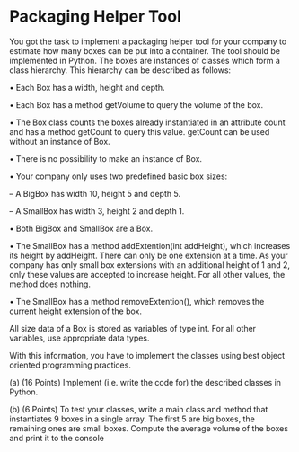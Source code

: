 # Packaging Helper Tool

You got the task to implement a packaging helper tool for your company to estimate how many boxes can be put into a container. The tool should be implemented in Python. The boxes are instances of classes which form a class hierarchy. This hierarchy can be described as follows:

• Each Box has a width, height and depth.

• Each Box has a method getVolume to query the volume of the box.

• The Box class counts the boxes already instantiated in an attribute count and has a method getCount to query this value. getCount can be used without an instance of Box.

• There is no possibility to make an instance of Box.

• Your company only uses two predefined basic box sizes:

  – A BigBox has width 10, height 5 and depth 5.

  – A SmallBox has width 3, height 2 and depth 1.

• Both BigBox and SmallBox are a Box.

• The SmallBox has a method addExtention(int addHeight), which increases its height by addHeight. There can only be one extension at a time. As your company has only small box extensions with an additional height of 1 and 2, only these values are accepted to increase height. For all other values, the method does nothing.

• The SmallBox has a method removeExtention(), which removes the current height extension of the box.

All size data of a Box is stored as variables of type int. For all other variables, use appropriate data types.

With this information, you have to implement the classes using best object oriented programming practices.

(a) (16 Points) Implement (i.e. write the code for) the described classes in Python.

(b) (6 Points) To test your classes, write a main class and method that instantiates 9 boxes in a single array. The first 5 are big boxes, the remaining ones are small boxes. Compute the average volume of the boxes and print it to the console
